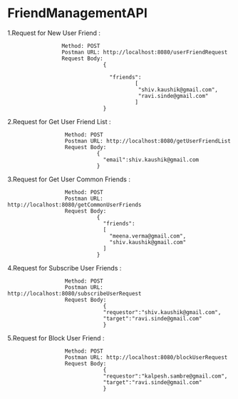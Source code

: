 # FriendManagementAPI




1.Request for New User Friend :

                     Method: POST
                     Postman URL: http://localhost:8080/userFriendRequest
                     Request Body: 
                                  { 

                                    "friends":
                                            [
                                             "shiv.kaushik@gmail.com",
                                             "ravi.sinde@gmail.com"
                                            ]
                                  }

2.Request for Get User Friend List :

                      Method: POST
                      Postman URL: http://localhost:8080/getUserFriendList
                      Request Body: 
                                {
                                  "email":shiv.kaushik@gmail.com
                                }
                                
                                
3.Request for Get User Common Friends :
                      
                      Method: POST
                      Postman URL: http://localhost:8080/getCommonUserFriends
                      Request Body: 
                                { 
                                  "friends":
                                  [
                                    "meena.verma@gmail.com",
                                    "shiv.kaushik@gmail.com"
                                  ]
                                }


4.Request for Subscribe User Friends :
                      
                      Method: POST
                      Postman URL: http://localhost:8080/subscribeUserRequest
                      Request Body: 
                                  {
                                  "requestor":"shiv.kaushik@gmail.com",
                                  "target":"ravi.sinde@gmail.com"
                                  }
  
5.Request for Block User Friend :
                      
                      Method: POST
                      Postman URL: http://localhost:8080/blockUserRequest
                      Request Body: 
                                  {
                                  "requestor":"kalpesh.sambre@gmail.com",
                                  "target":"ravi.sinde@gmail.com"
                                  }
